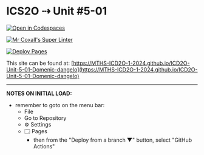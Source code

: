 # ICS2O ⇢ Unit #5-01

[![Open in Codespaces](https://classroom.github.com/assets/launch-codespace-2972f46106e565e64193e422d61a12cf1da4916b45550586e14ef0a7c637dd04.svg)](https://classroom.github.com/open-in-codespaces?assignment_repo_id=19205826)

[![Mr Coxall's Super Linter](https://github.com/MTHS-ICD2O-1-2024/ICD2O-Unit-5-01-Domenic-dangelo/workflows/Mr%20Coxall's%20Super%20Linter/badge.svg)](https://github.com/MTHS-ICD2O-1-2024/ICD2O-Unit-5-01-Domenic-dangelo/actions)

[![Deploy Pages](https://github.com/MTHS-ICD2O-1-2024/ICD2O-Unit-5-01-Domenic-dangelo/workflows/Deploy%20Pages/badge.svg)](https://github.com/MTHS-ICD2O-1-2024/ICD2O-Unit-5-01-Domenic-dangelo/actions)

This site can be found at: [https://MTHS-ICD2O-1-2024.github.io/ICD2O-Unit-5-01-Domenic-dangelo](https://MTHS-ICD2O-1-2024.github.io/ICD2O-Unit-5-01-Domenic-dangelo)

---

**NOTES ON INITIAL LOAD:**
- remember to goto on the menu bar:
  - File
  - Go to Repository
  - ⚙ Settings
  - 🗔 Pages
    - then from the "Deploy from a branch ▼" button, select "GitHub Actions"
